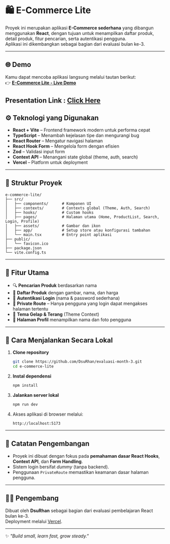 # 🛍️ E-Commerce Lite

Proyek ini merupakan aplikasi **E-Commerce sederhana** yang dibangun menggunakan **React**, dengan tujuan untuk menampilkan daftar produk, detail produk, fitur pencarian, serta autentikasi pengguna.  
Aplikasi ini dikembangkan sebagai bagian dari evaluasi bulan ke-3.

---

## 🌐 Demo

Kamu dapat mencoba aplikasi langsung melalui tautan berikut:  
👉 **[E-Commerce Lite - Live Demo](https://evaluasi-month-3.vercel.app/)**


**Presentation Link : [Click Here](https://www.youtube.com/watch?v=zAzhKmUQTrI)**
---

## ⚙️ Teknologi yang Digunakan

- **React + Vite** – Frontend framework modern untuk performa cepat  
- **TypeScript** – Menambah kejelasan tipe dan mengurangi bug  
- **React Router** – Mengatur navigasi halaman  
- **React Hook Form** – Mengelola form dengan efisien  
- **Zod** – Validasi input form  
- **Context API** – Menangani state global (theme, auth, search)  
- **Vercel** – Platform untuk deployment

---

## 📁 Struktur Proyek

```
e-commerce-lite/
├── src/
│   ├── components/      # Komponen UI
│   ├── contexts/        # Contexts global (Theme, Auth, Search)
│   ├── hooks/           # Custom hooks
│   ├── pages/           # Halaman utama (Home, ProductList, Search, Login, Profile)
│   ├── assets/          # Gambar dan ikon
│   ├── app/             # Setup store atau konfigurasi tambahan
│   └── main.tsx         # Entry point aplikasi
├── public/
│   └── favicon.ico
├── package.json
└── vite.config.ts
```

---

## 🔑 Fitur Utama

- 🔍 **Pencarian Produk** berdasarkan nama  
- 🛒 **Daftar Produk** dengan gambar, nama, dan harga  
- 👤 **Autentikasi Login** (nama & password sederhana)  
- 🧭 **Private Route** – Hanya pengguna yang login dapat mengakses halaman tertentu  
- 🌙 **Tema Gelap & Terang** (Theme Context)  
- 🧾 **Halaman Profil** menampilkan nama dan foto pengguna

---

## 🚀 Cara Menjalankan Secara Lokal

1. **Clone repository**
   ```bash
   git clone https://github.com/DsuRhan/evaluasi-month-3.git
   cd e-commerce-lite
   ```

2. **Instal dependensi**
   ```bash
   npm install
   ```

3. **Jalankan server lokal**
   ```bash
   npm run dev
   ```

4. Akses aplikasi di browser melalui:
   ```
   http://localhost:5173
   ```

---

## 🧠 Catatan Pengembangan

- Proyek ini dibuat dengan fokus pada **pemahaman dasar React Hooks**, **Context API**, dan **Form Handling**.  
- Sistem login bersifat *dummy* (tanpa backend).  
- Penggunaan `PrivateRoute` memastikan keamanan dasar halaman pengguna.

---

## 👨‍💻 Pengembang

Dibuat oleh **DsuRhan** sebagai bagian dari evaluasi pembelajaran React bulan ke-3.  
Deployment melalui [Vercel](https://vercel.com).

---
✨ *"Build small, learn fast, grow steady."*
